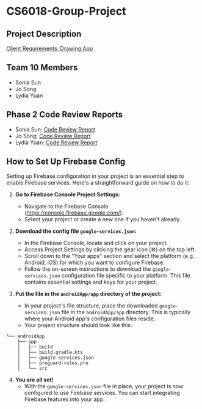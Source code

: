 # CS6018-Group-Project

## Project Description

[Client Requirements: Drawing App](https://github.com/UtahMSD/CS6018_2023/blob/main/projectDescription.md)

## Team 10 Members

- Sonia Sun
- Jo Song
- Lydia Yuan

## Phase 2 Code Review Reports

- Sonia Sun: [Code Review Report](https://docs.google.com/document/d/1uVCAY4ODb6tR8fNQdl9Jm8aaSMdw0Sa1V-Y5BzL5yp0/edit#heading=h.jv43cx3t9ago)
- Jo Song: [Code Review Report](https://docs.google.com/document/d/1bVUHNTDen-8i1168dBOqMSsxz3w45VWQ5C0rgraXtXI/edit?usp=sharing)
- Lydia Yuan: [Code Review Report](https://docs.google.com/document/d/1fUeUmIba0xmmRzI8FkZSU2MKtpPa9NG-4kUTBftLcW4/edit?usp=sharing)

## How to Set Up Firebase Config

Setting up Firebase configuration in your project is an essential step to enable Firebase services. Here's a straightforward guide on how to do it:

1. **Go to Firebase Console Project Settings:**
   - Navigate to the Firebase Console (https://console.firebase.google.com/).
   - Select your project or create a new one if you haven't already.

2. **Download the config file `google-services.json`:**
   - In the Firebase Console, locate and click on your project.
   - Access Project Settings by clicking the gear icon (⚙️) on the top left.
   - Scroll down to the "Your apps" section and select the platform (e.g., Android, iOS) for which you want to configure Firebase.
   - Follow the on-screen instructions to download the `google-services.json` configuration file specific to your platform. This file contains essential settings and keys for your project.

3. **Put the file in the `androidApp/app` directory of the project:**
   - In your project's file structure, place the downloaded `google-services.json` file in the `androidApp/app` directory. This is typically where your Android app's configuration files reside.
   - Your project structure should look like this:

```
└── androidApp
    ├── app
    │   ├── build
    │   ├── build.gradle.kts
    │   ├── google-services.json
    │   ├── proguard-rules.pro
    │   └── src
```

4. **You are all set!**
   - With the `google-services.json` file in place, your project is now configured to use Firebase services. You can start integrating Firebase features into your app.